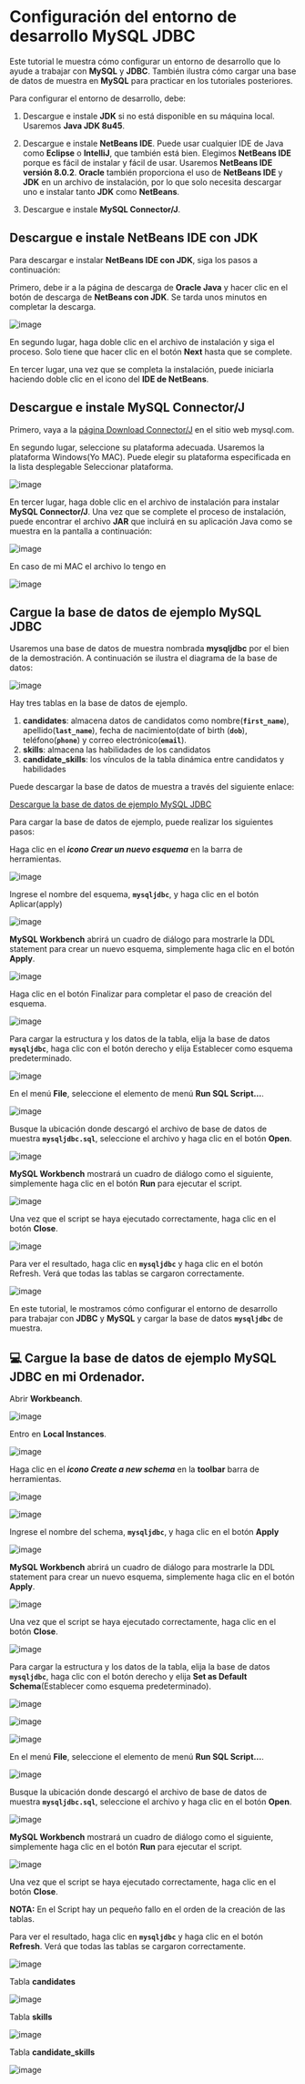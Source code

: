 # Configuración del entorno de desarrollo MySQL JDBC

Este tutorial le muestra cómo configurar un entorno de desarrollo que lo ayude a trabajar con **MySQL** y **JDBC**. También ilustra cómo cargar una base de datos de muestra en **MySQL** para practicar en los tutoriales posteriores.

Para configurar el entorno de desarrollo, debe:

1. Descargue e instale **JDK** si no está disponible en su máquina local. Usaremos **Java JDK 8u45**.

2. Descargue e instale **NetBeans IDE**. Puede usar cualquier IDE de Java como **Eclipse** o **IntelliJ**, que también está bien. Elegimos **NetBeans IDE** porque es fácil de instalar y fácil de usar. Usaremos **NetBeans IDE versión 8.0.2**. **Oracle** también proporciona el uso de **NetBeans IDE** y **JDK** en un archivo de instalación, por lo que solo necesita descargar uno e instalar tanto **JDK** como **NetBeans**.

3. Descargue e instale **MySQL Connector/J**.


## Descargue e instale NetBeans IDE con JDK

Para descargar e instalar **NetBeans IDE con JDK**, siga los pasos a continuación:

Primero, debe ir a la página de descarga de **Oracle Java** y hacer clic en el botón de descarga de **NetBeans con JDK**. Se tarda unos minutos en completar la descarga.

![image](https://user-images.githubusercontent.com/23094588/221353843-ed5f5840-ef25-4053-a827-a769e890b3e2.png)

En segundo lugar, haga doble clic en el archivo de instalación y siga el proceso. Solo tiene que hacer clic en el botón **Next** hasta que se complete.

En tercer lugar, una vez que se completa la instalación, puede iniciarla haciendo doble clic en el icono del **IDE de NetBeans**.


## Descargue e instale MySQL Connector/J

Primero, vaya a la [página Download Connector/J](https://dev.mysql.com/downloads/connector/j/) en el sitio web mysql.com.

En segundo lugar, seleccione su plataforma adecuada. Usaremos la plataforma Windows(Yo MAC). Puede elegir su plataforma especificada en la lista desplegable Seleccionar plataforma.

![image](https://user-images.githubusercontent.com/23094588/221353984-b89860bb-3d3d-4fc2-94de-47781ccd26db.png)

En tercer lugar, haga doble clic en el archivo de instalación para instalar **MySQL Connector/J**. Una vez que se complete el proceso de instalación, puede encontrar el archivo **JAR** que incluirá en su aplicación Java como se muestra en la pantalla a continuación:

![image](https://user-images.githubusercontent.com/23094588/221354057-5c19cc62-42be-4c9d-b2ed-060212f7cd8e.png)

En caso de mi MAC el archivo lo tengo en 

![image](https://user-images.githubusercontent.com/23094588/221354109-de8f04a1-a676-40a7-bddd-2c13f243b441.png)


## Cargue la base de datos de ejemplo MySQL JDBC

Usaremos una base de datos de muestra nombrada **mysqljdbc** por el bien de la demostración. A continuación se ilustra el diagrama de la base de datos:

![image](https://user-images.githubusercontent.com/23094588/221354203-3e02f3ba-90fa-4453-97c2-8e0017784dd6.png)

Hay tres tablas en la base de datos de ejemplo.

1. **candidates**: almacena datos de candidatos como nombre(**`first_name`**), apellido(**`last_name`**), fecha de nacimiento(date of birth (**`dob`**), teléfono(**`phone`**) y correo electrónico(**`email`**).
2. **skills**: almacena las habilidades de los candidatos
3. **candidate_skills**: los vínculos de la tabla dinámica entre candidatos y habilidades

Puede descargar la base de datos de muestra a través del siguiente enlace:

[Descargue la base de datos de ejemplo MySQL JDBC](https://www.mysqltutorial.org/setting-up-mysql-jdbc-development-environment/#:~:text=Download%20MySQL%20JDBC%20Sample%20Database)

Para cargar la base de datos de ejemplo, puede realizar los siguientes pasos:

Haga clic en el ***icono Crear un nuevo esquema*** en la barra de herramientas.

![image](https://user-images.githubusercontent.com/23094588/221354523-7a25b0fb-1e0f-4f3c-94b8-a95c45de8fa2.png)

Ingrese el nombre del esquema, **`mysqljdbc`**, y haga clic en el botón Aplicar(apply)

![image](https://user-images.githubusercontent.com/23094588/221354580-15327e3d-2b2c-4dd1-8f42-aa78b2879ace.png)

**MySQL Workbench** abrirá un cuadro de diálogo para mostrarle la DDL statement para crear un nuevo esquema, simplemente haga clic en el botón **Apply**.

![image](https://user-images.githubusercontent.com/23094588/221354603-965c4c24-ca39-4441-a8f2-69bbce7dc6c5.png)

Haga clic en el botón Finalizar para completar el paso de creación del esquema.

![image](https://user-images.githubusercontent.com/23094588/221354634-e9f3fd2c-6dc7-47eb-9cb0-b56e08fa8baa.png)

Para cargar la estructura y los datos de la tabla, elija la base de datos **`mysqljdbc`**, haga clic con el botón derecho y elija Establecer como esquema predeterminado.

![image](https://user-images.githubusercontent.com/23094588/221354666-b4c76184-ded1-4ca5-8a68-1517d5da8076.png)

En el menú **File**, seleccione el elemento de menú **Run SQL Script…**.

![image](https://user-images.githubusercontent.com/23094588/221354710-5ef13dff-8f62-496a-be74-b747da263f52.png)

Busque la ubicación donde descargó el archivo de base de datos de muestra  **`mysqljdbc.sql`**, seleccione el archivo y haga clic en el botón **Open**.

![image](https://user-images.githubusercontent.com/23094588/221354747-242c0799-c7eb-47fc-9d01-f60ec6aa5881.png)

**MySQL Workbench** mostrará un cuadro de diálogo como el siguiente, simplemente haga clic en el botón **Run** para ejecutar el script.

![image](https://user-images.githubusercontent.com/23094588/221354774-596522eb-bdb2-4c89-bf44-115545388b04.png)

Una vez que el script se haya ejecutado correctamente, haga clic en el botón **Close**.

![image](https://user-images.githubusercontent.com/23094588/221354792-f65ef90f-0262-4a48-ada4-ba51ac710c68.png)

Para ver el resultado, haga clic en  **`mysqljdbc`** y haga clic en el botón Refresh. Verá que todas las tablas se cargaron correctamente.

![image](https://user-images.githubusercontent.com/23094588/221354829-ef24c242-dab7-459e-b921-f6f01d7a500e.png)

En este tutorial, le mostramos cómo configurar el entorno de desarrollo para trabajar con **JDBC** y **MySQL** y cargar la base de datos **`mysqljdbc`** 
de muestra.

## 💻 Cargue la base de datos de ejemplo MySQL JDBC en mi Ordenador.

Abrir **Workbeanch**.

![image](https://user-images.githubusercontent.com/23094588/221355671-3e0911df-7c97-427e-b611-81ae05257342.png)

Entro en **Local Instances**.

![image](https://user-images.githubusercontent.com/23094588/221355794-32229f47-6574-42c5-aae9-69b9b69df102.png)

Haga clic en el ***icono Create a new schema*** en la **toolbar** barra de herramientas.

![image](https://user-images.githubusercontent.com/23094588/221355123-a4158f77-4d1d-4f6e-aacc-3045b953d938.png)

![image](https://user-images.githubusercontent.com/23094588/221355902-2651aea7-5226-4760-9cb1-a441bdc3faa8.png)

Ingrese el nombre del schema, **`mysqljdbc`**, y haga clic en el botón **Apply**

![image](https://user-images.githubusercontent.com/23094588/221355936-c1927451-49d0-453a-b6bd-1c4f503c44bf.png)

**MySQL Workbench** abrirá un cuadro de diálogo para mostrarle la DDL statement para crear un nuevo esquema, simplemente haga clic en el botón **Apply**.

![image](https://user-images.githubusercontent.com/23094588/221355972-128591fa-9b54-449e-a421-71ac51cf955a.png)

Una vez que el script se haya ejecutado correctamente, haga clic en el botón **Close**.

![image](https://user-images.githubusercontent.com/23094588/221355999-4111c037-9159-4941-bb8e-ebb28960f33a.png)

Para cargar la estructura y los datos de la tabla, elija la base de datos **`mysqljdbc`**, haga clic con el botón derecho y elija **Set as Default Schema**(Establecer como esquema predeterminado).

![image](https://user-images.githubusercontent.com/23094588/221356042-90a6d9df-361e-45b8-97c8-458a9c61d263.png)

![image](https://user-images.githubusercontent.com/23094588/221356146-68cf7bce-5676-430e-9b2a-831a854860d7.png)

![image](https://user-images.githubusercontent.com/23094588/221356187-97700a85-ebfb-4f94-97b7-47394edcfae5.png)

En el menú **File**, seleccione el elemento de menú **Run SQL Script…**.

![image](https://user-images.githubusercontent.com/23094588/221356251-19e0d09e-ee00-43eb-989f-a5bff231571c.png)

Busque la ubicación donde descargó el archivo de base de datos de muestra  **`mysqljdbc.sql`**, seleccione el archivo y haga clic en el botón **Open**.

![image](https://user-images.githubusercontent.com/23094588/221356336-f6d58be3-2f70-42e4-bf37-c05ae8467a7a.png)

**MySQL Workbench** mostrará un cuadro de diálogo como el siguiente, simplemente haga clic en el botón **Run** para ejecutar el script.

![image](https://user-images.githubusercontent.com/23094588/221356355-8210d870-0a53-49a3-844d-5c926c03c482.png)

Una vez que el script se haya ejecutado correctamente, haga clic en el botón **Close**.

**NOTA:** En el Script hay un pequeño fallo en el orden de la creación de las tablas.

Para ver el resultado, haga clic en  **`mysqljdbc`** y haga clic en el botón **Refresh**. Verá que todas las tablas se cargaron correctamente.

![image](https://user-images.githubusercontent.com/23094588/221356801-db0c0a19-dc65-450e-b015-f755afc8bec8.png)

Tabla **candidates**

![image](https://user-images.githubusercontent.com/23094588/221356868-f9031c80-346d-49b7-af50-8858eb35afdf.png)

Tabla **skills**

![image](https://user-images.githubusercontent.com/23094588/221356964-fe3876a9-4c69-4857-9b60-d6708a76b6e9.png)

Tabla **candidate_skills**

![image](https://user-images.githubusercontent.com/23094588/221357011-5f2ffcce-7ad0-48b1-ad11-6d18c99e941a.png)



